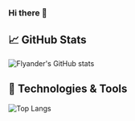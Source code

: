 ### Hi there 👋

## &#x1f4c8; GitHub Stats
![Flyander's GitHub stats](https://github-readme-stats-96orsm7ey-flyander.vercel.app/api?username=Flyander&theme=gotham&count_private=true)



## 🔧 Technologies & Tools
![Top Langs](https://github-readme-stats-96orsm7ey-flyander.vercel.app/api/top-langs/?username=Flyander&theme=gotham&layout=compact&langs_count=9&count_private=true)

